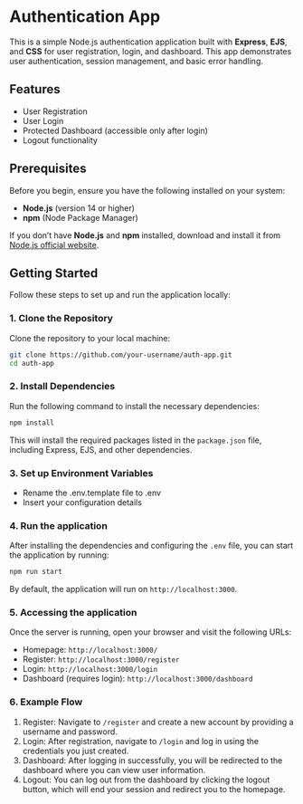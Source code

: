 # Authentication App

This is a simple Node.js authentication application built with **Express**, **EJS**, and **CSS** for user registration, login, and dashboard. This app demonstrates user authentication, session management, and basic error handling.

## Features

- User Registration
- User Login
- Protected Dashboard (accessible only after login)
- Logout functionality

## Prerequisites

Before you begin, ensure you have the following installed on your system:

- **Node.js** (version 14 or higher)
- **npm** (Node Package Manager)

If you don’t have **Node.js** and **npm** installed, download and install it from [Node.js official website](https://nodejs.org/).

## Getting Started

Follow these steps to set up and run the application locally:

### 1. Clone the Repository

Clone the repository to your local machine:

```bash
git clone https://github.com/your-username/auth-app.git
cd auth-app
```

### 2. Install Dependencies

Run the following command to install the necessary dependencies:

```bash
npm install
```

This will install the required packages listed in the `package.json` file, including Express, EJS, and other dependencies.

### 3. Set up Environment Variables

- Rename the .env.template file to .env
- Insert your configuration details

### 4. Run the application

After installing the dependencies and configuring the `.env` file, you can start the application by running:

```bash
npm run start
```

By default, the application will run on `http://localhost:3000`.

### 5. Accessing the application

Once the server is running, open your browser and visit the following URLs:

- Homepage: `http://localhost:3000/`
- Register: `http://localhost:3000/register`
- Login: `http://localhost:3000/login`
- Dashboard (requires login): `http://localhost:3000/dashboard`

### 6. Example Flow

1. Register: Navigate to `/register` and create a new account by providing a username and password.
2. Login: After registration, navigate to `/login` and log in using the credentials you just created.
3. Dashboard: After logging in successfully, you will be redirected to the dashboard where you can view user information.
4. Logout: You can log out from the dashboard by clicking the logout button, which will end your session and redirect you to the homepage.
